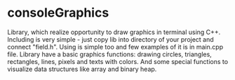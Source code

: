 # consoleGraphics

Library, which realize opportunity to draw graphics in terminal using C++.
Including is very simple - just copy lib into directory of your project and connect "field.h". Using is
simple too and few examples of it is in main.cpp file.
Library have a basic graphics functions: drawing circles, triangles, rectangles, lines, pixels and texts with colors. And some special functions to visualize data structures like array and binary heap.
